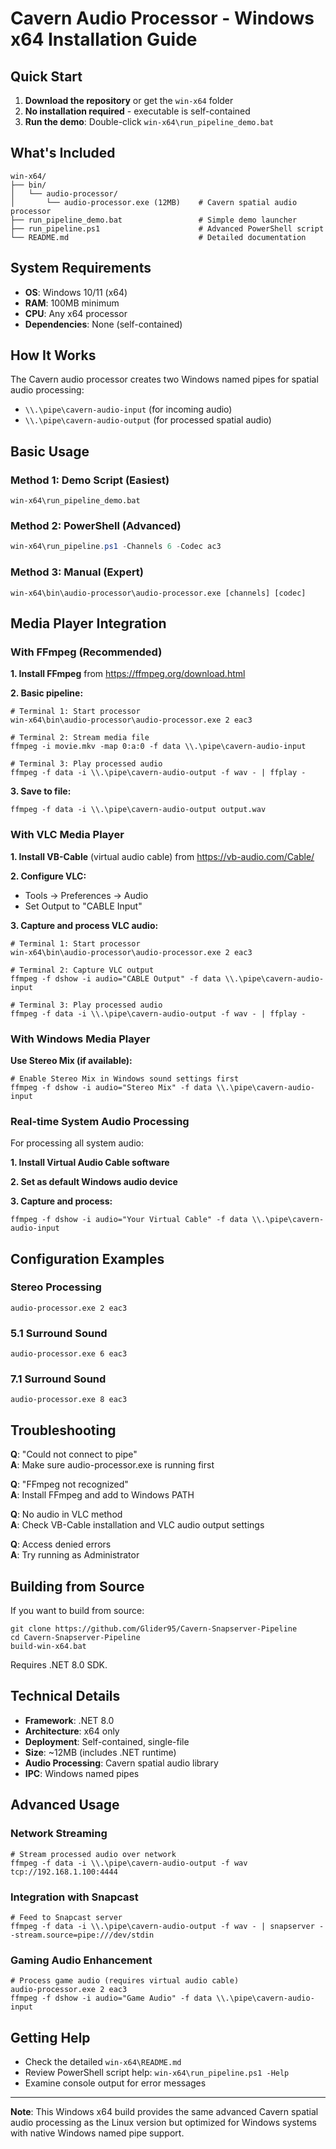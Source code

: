 # Cavern Audio Processor - Windows x64 Installation Guide

## Quick Start

1. **Download the repository** or get the `win-x64` folder
2. **No installation required** - executable is self-contained
3. **Run the demo**: Double-click `win-x64\run_pipeline_demo.bat`

## What's Included

```
win-x64/
├── bin/
│   └── audio-processor/
│       └── audio-processor.exe (12MB)    # Cavern spatial audio processor
├── run_pipeline_demo.bat                 # Simple demo launcher
├── run_pipeline.ps1                      # Advanced PowerShell script
└── README.md                             # Detailed documentation
```

## System Requirements

- **OS**: Windows 10/11 (x64)
- **RAM**: 100MB minimum  
- **CPU**: Any x64 processor
- **Dependencies**: None (self-contained)

## How It Works

The Cavern audio processor creates two Windows named pipes for spatial audio processing:

- `\\.\pipe\cavern-audio-input` (for incoming audio)
- `\\.\pipe\cavern-audio-output` (for processed spatial audio)

## Basic Usage

### Method 1: Demo Script (Easiest)
```batch
win-x64\run_pipeline_demo.bat
```

### Method 2: PowerShell (Advanced)
```powershell
win-x64\run_pipeline.ps1 -Channels 6 -Codec ac3
```

### Method 3: Manual (Expert)
```batch
win-x64\bin\audio-processor\audio-processor.exe [channels] [codec]
```

## Media Player Integration

### With FFmpeg (Recommended)

**1. Install FFmpeg** from https://ffmpeg.org/download.html

**2. Basic pipeline:**
```batch
# Terminal 1: Start processor
win-x64\bin\audio-processor\audio-processor.exe 2 eac3

# Terminal 2: Stream media file
ffmpeg -i movie.mkv -map 0:a:0 -f data \\.\pipe\cavern-audio-input

# Terminal 3: Play processed audio
ffmpeg -f data -i \\.\pipe\cavern-audio-output -f wav - | ffplay -
```

**3. Save to file:**
```batch
ffmpeg -f data -i \\.\pipe\cavern-audio-output output.wav
```

### With VLC Media Player

**1. Install VB-Cable** (virtual audio cable) from https://vb-audio.com/Cable/

**2. Configure VLC:**
   - Tools → Preferences → Audio
   - Set Output to "CABLE Input"

**3. Capture and process VLC audio:**
```batch
# Terminal 1: Start processor
win-x64\bin\audio-processor\audio-processor.exe 2 eac3

# Terminal 2: Capture VLC output
ffmpeg -f dshow -i audio="CABLE Output" -f data \\.\pipe\cavern-audio-input

# Terminal 3: Play processed audio
ffmpeg -f data -i \\.\pipe\cavern-audio-output -f wav - | ffplay -
```

### With Windows Media Player

**Use Stereo Mix (if available):**
```batch
# Enable Stereo Mix in Windows sound settings first
ffmpeg -f dshow -i audio="Stereo Mix" -f data \\.\pipe\cavern-audio-input
```

### Real-time System Audio Processing

For processing all system audio:

**1. Install Virtual Audio Cable software**

**2. Set as default Windows audio device**

**3. Capture and process:**
```batch
ffmpeg -f dshow -i audio="Your Virtual Cable" -f data \\.\pipe\cavern-audio-input
```

## Configuration Examples

### Stereo Processing
```batch
audio-processor.exe 2 eac3
```

### 5.1 Surround Sound
```batch
audio-processor.exe 6 eac3
```

### 7.1 Surround Sound
```batch
audio-processor.exe 8 eac3
```

## Troubleshooting

**Q**: "Could not connect to pipe"  
**A**: Make sure audio-processor.exe is running first

**Q**: "FFmpeg not recognized"  
**A**: Install FFmpeg and add to Windows PATH

**Q**: No audio in VLC method  
**A**: Check VB-Cable installation and VLC audio output settings

**Q**: Access denied errors  
**A**: Try running as Administrator

## Building from Source

If you want to build from source:

```batch
git clone https://github.com/Glider95/Cavern-Snapserver-Pipeline
cd Cavern-Snapserver-Pipeline
build-win-x64.bat
```

Requires .NET 8.0 SDK.

## Technical Details

- **Framework**: .NET 8.0
- **Architecture**: x64 only
- **Deployment**: Self-contained, single-file
- **Size**: ~12MB (includes .NET runtime)
- **Audio Processing**: Cavern spatial audio library
- **IPC**: Windows named pipes

## Advanced Usage

### Network Streaming
```batch
# Stream processed audio over network
ffmpeg -f data -i \\.\pipe\cavern-audio-output -f wav tcp://192.168.1.100:4444
```

### Integration with Snapcast
```batch
# Feed to Snapcast server
ffmpeg -f data -i \\.\pipe\cavern-audio-output -f wav - | snapserver --stream.source=pipe:///dev/stdin
```

### Gaming Audio Enhancement
```batch
# Process game audio (requires virtual audio cable)
audio-processor.exe 2 eac3
ffmpeg -f dshow -i audio="Game Audio" -f data \\.\pipe\cavern-audio-input
```

## Getting Help

- Check the detailed `win-x64\README.md`
- Review PowerShell script help: `win-x64\run_pipeline.ps1 -Help`
- Examine console output for error messages

---

**Note**: This Windows x64 build provides the same advanced Cavern spatial audio processing as the Linux version but optimized for Windows systems with native Windows named pipe support.